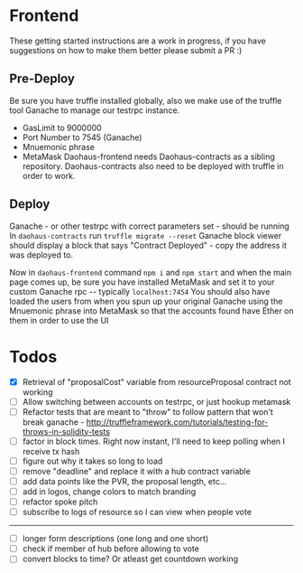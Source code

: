 Frontend
===
These getting started instructions are a work in progress, if you have suggestions on how to make them better please submit a PR :)

## Pre-Deploy
Be sure you have truffle installed globally, also we make use of the truffle tool Ganache to manage our testrpc instance.
 - GasLimit to 9000000
 - Port Number to 7545 (Ganache)
 - Mnuemonic phrase
 - MetaMask
Daohaus-frontend needs Daohaus-contracts as a sibling repository.  Daohaus-contracts also need to be deployed with truffle in order to work.


## Deploy
Ganache - or other testrpc with correct parameters set - should be running
In `daohaus-contracts` run `truffle migrate --reset`
Ganache block viewer should display a block that says "Contract Deployed" - copy the address it was deployed to.

Now in `daohaus-frontend` command `npm i` and `npm start` and when the main page comes up, be sure you have installed MetaMask and set it to your custom Ganache rpc -- typically `localhost:7454`
You should also have loaded the users from when you spun up your original Ganache using the Mnuemonic phrase into MetaMask so that the accounts found have Ether on them in order to use the UI

Todos
===

- [x] Retrieval of "proposalCost" variable from resourceProposal contract not working
- [ ] Allow switching between accounts on testrpc, or just hookup metamask
- [ ] Refactor tests that are meant to "throw" to follow pattern that won't break ganache - http://truffleframework.com/tutorials/testing-for-throws-in-solidity-tests
- [ ] factor in block times.  Right now instant, I'll need to keep polling when I receive tx hash
- [ ] figure out why it takes so long to load
- [ ] remove "deadline" and replace it with a hub contract variable
- [ ] add data points like the PVR, the proposal length, etc...
- [ ] add in logos, change colors to match branding
- [ ] refactor spoke pitch
- [ ] subscribe to logs of resource so I can view when people vote
---
- [ ] longer form descriptions (one long and one short)
- [ ] check if member of hub before allowing to vote
- [ ] convert blocks to time?  Or atleast get countdown working
